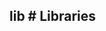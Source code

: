 ## lib # Libraries

<!-- import cache.md -->

<!-- import complexjob.md -->

<!-- import shellcommand.md -->

<!-- import timer.md -->

<!-- import transportcontext.md -->

<!-- import fs.md -->

<!-- import pubsub.md -->

<!-- import sockjs.md -->
